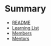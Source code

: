 # Summary

- [README](./README.md)
- [Learning List](./src/01_learning-list.md)
- [Members](./src/02_members.md)
- [Mentors](./mentors/README.md)
